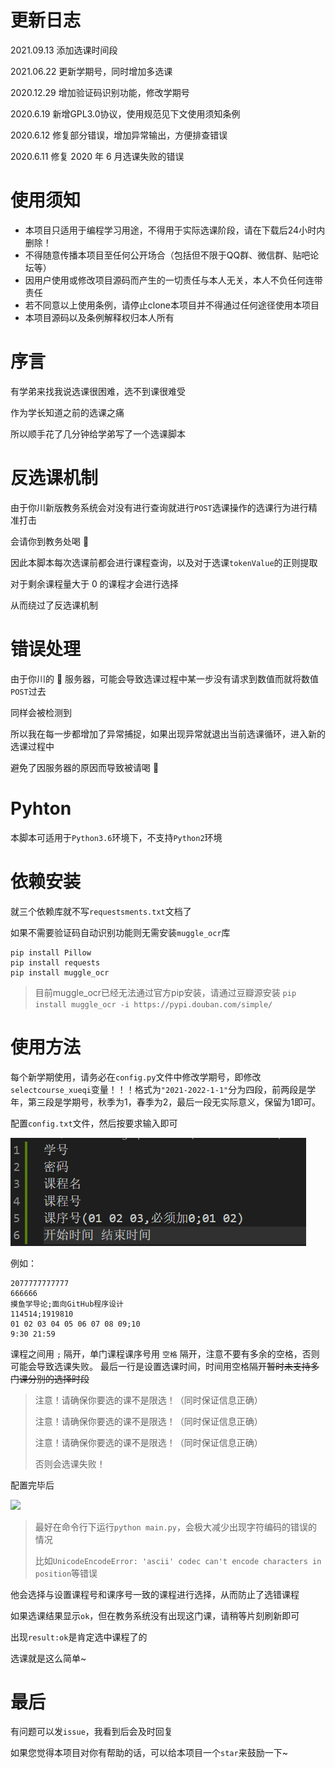 # 更新日志

2021.09.13 添加选课时间段

2021.06.22 更新学期号，同时增加多选课

2020.12.29 增加验证码识别功能，修改学期号

2020.6.19 新增GPL3.0协议，使用规范见下文使用须知条例

2020.6.12 修复部分错误，增加异常输出，方便排查错误

2020.6.11 修复 2020 年 6 月选课失败的错误

# 使用须知

- 本项目只适用于编程学习用途，不得用于实际选课阶段，请在下载后24小时内删除！
- 不得随意传播本项目至任何公开场合（包括但不限于QQ群、微信群、贴吧论坛等）
- 因用户使用或修改项目源码而产生的一切责任与本人无关，本人不负任何连带责任
- 若不同意以上使用条例，请停止clone本项目并不得通过任何途径使用本项目
- 本项目源码以及条例解释权归本人所有


# 序言

有学弟来找我说选课很困难，选不到课很难受

作为学长知道之前的选课之痛

所以顺手花了几分钟给学弟写了一个选课脚本

# 反选课机制

由于你川新版教务系统会对没有进行查询就进行`POST`选课操作的选课行为进行精准打击

会请你到教务处喝 🍵

因此本脚本每次选课前都会进行课程查询，以及对于选课`tokenValue`的正则提取

对于剩余课程量大于 0 的课程才会进行选择

从而绕过了反选课机制

# 错误处理

由于你川的 🥔 服务器，可能会导致选课过程中某一步没有请求到数值而就将数值`POST`过去

同样会被检测到

所以我在每一步都增加了异常捕捉，如果出现异常就退出当前选课循环，进入新的选课过程中

避免了因服务器的原因而导致被请喝 🍵

# Pyhton

本脚本可适用于`Python3.6`环境下，不支持`Python2`环境

# 依赖安装

就三个依赖库就不写`requestsments.txt`文档了

如果不需要验证码自动识别功能则无需安装`muggle_ocr`库

```shell
pip install Pillow
pip install requests
pip install muggle_ocr
```
>目前muggle_ocr已经无法通过官方pip安装，请通过豆瓣源安装 `pip install muggle_ocr -i https://pypi.douban.com/simple/`
# 使用方法

每个新学期使用，请务必在`config.py`文件中修改学期号，即修改`selectcourse_xueqi`变量！！！格式为`"2021-2022-1-1"`分为四段，前两段是学年，第三段是学期号，秋季为1，春季为2，最后一段无实际意义，保留为1即可。

配置`config.txt`文件，然后按要求输入即可

![](images/demo.png)

例如：

```
2077777777777
666666
摸鱼学导论;面向GitHub程序设计
114514;1919810
01 02 03 04 05 06 07 08 09;10
9:30 21:59
```
课程之间用 `;` 隔开，单门课程课序号用 `空格` 隔开，注意不要有多余的空格，否则可能会导致选课失败。
最后一行是设置选课时间，时间用空格隔开~~暂时未支持多门课分别的选择时段~~

> 注意！请确保你要选的课不是限选！（同时保证信息正确）
>
> 注意！请确保你要选的课不是限选！（同时保证信息正确）
>
> 注意！请确保你要选的课不是限选！（同时保证信息正确）
>
> 否则会选课失败！

配置完毕后

![](https://a2u13-pic.oss-cn-chengdu.aliyuncs.com/pic/20200310164323.png)

> 最好在命令行下运行`python main.py`，会极大减少出现字符编码的错误的情况
>
> 比如`UnicodeEncodeError: 'ascii' codec can't encode characters in position`等错误

他会选择与设置课程号和课序号一致的课程进行选择，从而防止了选错课程

如果选课结果显示`ok`，但在教务系统没有出现这门课，请稍等片刻刷新即可

出现`result:ok`是肯定选中课程了的

选课就是这么简单~

# 最后

有问题可以发`issue`，我看到后会及时回复

如果您觉得本项目对你有帮助的话，可以给本项目一个`star`来鼓励一下~
